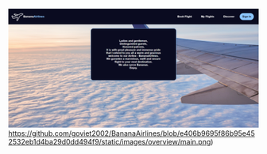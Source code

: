 ![alt text](https://github.com/goviet2002/BananaAirlines/blob/e406b9695f86b95e452532eb1d4ba29d0dd494f9/static/images/overview/main.png)https://github.com/goviet2002/BananaAirlines/blob/e406b9695f86b95e452532eb1d4ba29d0dd494f9/static/images/overview/main.png)
